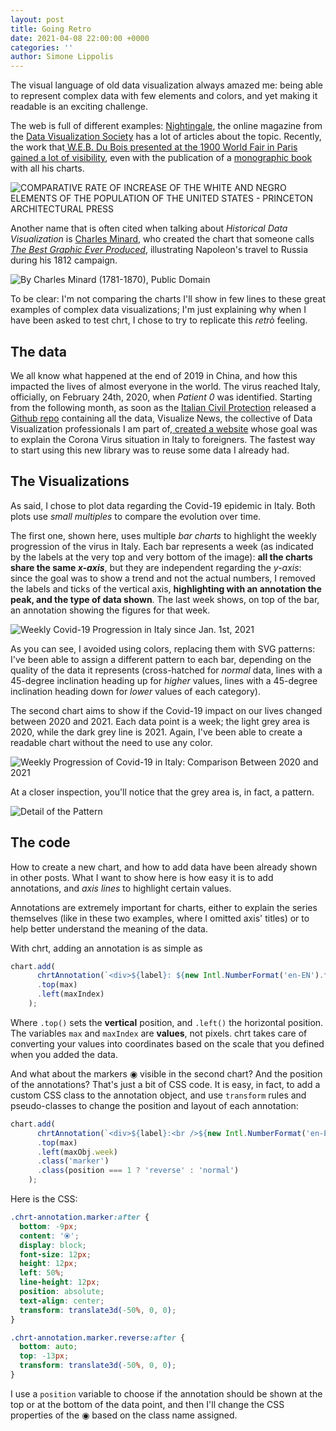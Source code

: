 ```yaml
---
layout: post
title: Going Retro
date: 2021-04-08 22:00:00 +0000
categories: ''
author: Simone Lippolis
---
```

The visual language of old data visualization always amazed me: being able to represent complex data with few elements and colors, and yet making it readable is an exciting challenge.

The web is full of different examples: [Nightingale](https://nightingaledvs.com), the online magazine from the [Data Visualization Society](https://www.datavisualizationsociety.org "DVS Website") has a lot of articles about the topic. Recently, the work that[ W.E.B. Du Bois presented at the 1900 World Fair in Paris gained a lot of visibility](https://www.smithsonianmag.com/history/first-time-together-and-color-book-displays-web-du-bois-visionary-infographics-180970826/ "W.E.B. Du Bois’ Visionary Infographics Come Together for the First Time in Full Color"), even with the publication of a [monographic book](https://amzn.to/3x6IK0u "Visualizing Black America: The Color Line at the Turn of the Twentieth Century") with all his charts.

![COMPARATIVE RATE OF INCREASE OF THE WHITE AND NEGRO ELEMENTS OF THE POPULATION OF THE UNITED STATES - PRINCETON ARCHITECTURAL PRESS](/assets/uploads/screenshot-2021-06-29-at-19-41-22.png "COMPARATIVE RATE OF INCREASE OF THE WHITE AND NEGRO ELEMENTS OF THE POPULATION OF THE UNITED STATES - PRINCETON ARCHITECTURAL PRESS")

Another name that is often cited when talking about _Historical Data Visualization_ is [Charles Minard](https://en.wikipedia.org/wiki/Charles_Joseph_Minard "Charles Minard on Wikipedia"), who created the chart that someone calls [_The Best Graphic Ever Produced_](https://www.nationalgeographic.com/culture/article/charles-minard-cartography-infographics-history "The Underappreciated Man Behind the “Best Graphic Ever Produced”"), illustrating Napoleon's travel to Russia during his 1812 campaign.

![By Charles Minard (1781-1870), Public Domain](https://upload.wikimedia.org/wikipedia/commons/thumb/2/29/Minard.png/1600px-Minard.png "By Charles Minard (1781-1870), Public Domain")

To be clear: I'm not comparing the charts I'll show in few lines to these great examples of complex data visualizations; I'm just explaining why when I have been asked to test chrt, I chose to try to replicate this _retrò_ feeling.

## The data

We all know what happened at the end of 2019 in China, and how this impacted the lives of almost everyone in the world. The virus reached Italy, officially, on February 24th, 2020, when _Patient 0_ was identified. Starting from the following month, as soon as the [Italian Civil Protection](https://www.protezionecivile.gov.it/it/ "Dipartimento della Protezione Civile") released a [Github repo](https://github.com/pcm-dpc/COVID-19 "pcm-dpc/COVID-19") containing all the data, Visualize News, the collective of Data Visualization professionals I am part of,[ created a website](https://coronavirus.visualize.news "Corona Virus in Italy") whose goal was to explain the Corona Virus situation in Italy to foreigners. The fastest way to start using this new library was to reuse some data I already had.

## The Visualizations

As said, I chose to plot data regarding the Covid-19 epidemic in Italy. Both plots use _small multiples_ to compare the evolution over time.

The first one, shown here, uses multiple _bar charts_ to highlight the weekly progression of the virus in Italy. Each bar represents a week (as indicated by the labels at the very top and very bottom of the image): **all the charts share the same _x-axis_**, but they are independent regarding the _y-axis_: since the goal was to show a trend and not the actual numbers, I removed the labels and ticks of the vertical axis, **highlighting with an annotation the peak, and the type of data shown**. The last week shows, on top of the bar, an annotation showing the figures for that week.

![Weekly Covid-19 Progression in Italy since Jan. 1st, 2021](/assets/uploads/screenshot-2021-06-29-at-19-05-48.png "Weekly Covid-19 Progression in Italy since Jan. 1st, 2021")

As you can see, I avoided using colors, replacing them with SVG patterns: I've been able to assign a different pattern to each bar, depending on the quality of the data it represents (cross-hatched for _normal_ data, lines with a 45-degree inclination heading up for _higher_ values, lines with a 45-degree inclination heading down for _lower_ values of each category).

The second chart aims to show if the Covid-19 impact on our lives changed between 2020 and 2021. Each data point is a week; the light grey area is 2020, while the dark grey line is 2021. Again, I've been able to create a readable chart without the need to use any color.

![Weekly Progression of Covid-19 in Italy: Comparison Between 2020 and 2021](/assets/uploads/screenshot-2021-06-29-at-19-49-04.png "Weekly Progression of Covid-19 in Italy: Comparison Between 2020 and 2021")

At a closer inspection, you'll notice that the grey area is, in fact, a pattern.

![Detail of the Pattern](/assets/uploads/screenshot-2021-06-29-at-19-50-00.png "Detail of the Pattern")

## The code

How to create a new chart, and how to add data have been already shown in other posts. What I want to show here is how easy it is to add annotations, and _axis lines_ to highlight certain values.

Annotations are extremely important for charts, either to explain the series themselves (like in these two examples, where I omitted axis' titles) or to help better understand the meaning of the data.

With chrt, adding an annotation is as simple as

```javascript
chart.add(
      chrtAnnotation(`<div>${label}: ${new Intl.NumberFormat('en-EN').format(maxObj.value)}</div>`)
      .top(max)
      .left(maxIndex)
    );
```

Where `.top()` sets the **vertical** position, and `.left()` the horizontal position. The variables `max` and `maxIndex` are **values**, not pixels. chrt takes care of converting your values into coordinates based on the scale that you defined when you added the data.

And what about the markers ◉ visible in the second chart? And the position of the annotations? That's just a bit of CSS code. It is easy, in fact, to add a custom CSS class to the annotation object, and use `transform` rules and pseudo-classes to change the position and layout of each annotation:

```js
chart.add(
      chrtAnnotation(`<div>${label}:<br />${new Intl.NumberFormat('en-EN').format(maxObj.value)} Week of ${new Date(maxObj.datetime).getMonth() + 1}/${new Date(maxObj.datetime).getDate()}/${new Date(maxObj.datetime).getFullYear()}</div>`)
      .top(max)
      .left(maxObj.week)
      .class('marker')
      .class(position === 1 ? 'reverse' : 'normal')
    );
```

Here is the CSS:

```css
.chrt-annotation.marker:after {
  bottom: -9px;
  content: '⦿';
  display: block;
  font-size: 12px;
  height: 12px;
  left: 50%;
  line-height: 12px;
  position: absolute;
  text-align: center;
  transform: translate3d(-50%, 0, 0);
}

.chrt-annotation.marker.reverse:after {
  bottom: auto;
  top: -13px;
  transform: translate3d(-50%, 0, 0);
}
```

I use a `position` variable to choose if the annotation should be shown at the top or at the bottom of the data point, and then I'll change the CSS properties of the ◉ based on the class name assigned.